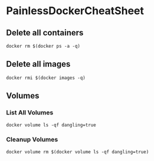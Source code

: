 # PainlessDockerCheatSheet

## Delete all containers
```
docker rm $(docker ps -a -q)
```

## Delete all images
```
docker rmi $(docker images -q)
```

## Volumes
### List All Volumes
``` docker volume ls -qf dangling=true ```

### Cleanup Volumes

```
docker volume rm $(docker volume ls -qf dangling=true)
```

